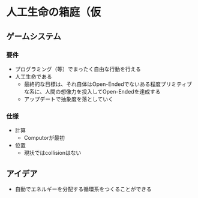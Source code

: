 # 人工生命の箱庭（仮
## ゲームシステム
### 要件
- プログラミング（等）でまったく自由な行動を行える
- 人工生命である
  - 最終的な目標は、それ自体はOpen-Endedでないある程度プリミティブな系に、人間の想像力を投入してOpen-Endedを達成する
  - アップデートで抽象度を落としていく

### 仕様
- 計算
  - Computorが最初
- 位置
  - 現状ではcollisionはない

## アイデア
- 自動でエネルギーを分配する循環系をつくることができる